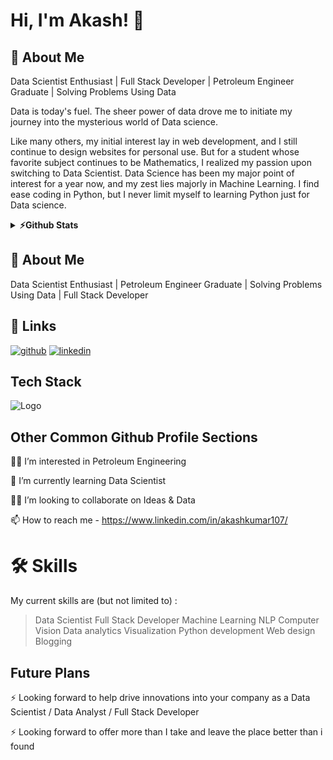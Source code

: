
# Hi, I'm Akash! 👋

## 🚀 About Me
Data Scientist Enthusiast | Full Stack Developer |  Petroleum Engineer Graduate | Solving Problems Using Data

Data is today's fuel. The sheer power of data drove me to initiate my journey into the mysterious world of Data science.

Like many others, my initial interest lay in web development, and I still continue to design websites for personal use. But for a student whose favorite subject continues to be Mathematics, I realized my passion upon switching to Data Scientist. 
Data Science has been my major point of interest for a year now, and my zest lies majorly in Machine Learning. I find ease coding in Python, but I never limit myself to learning Python just for Data science.

<details>
<div>
      <img style="zoom:100%" src=https://github-readme-stats.vercel.app/api?username=Akash1070&show_icons=true&theme=prussian height=202, width=60% />
    <img style="zoom:100%" src=https://github-readme-stats.vercel.app/api/top-langs/?username=Akash1070&show_icons=true&hide_border=true&theme=dark&hide=CSS,JavaScript height=202 width=30% />
</div>

  <summary><b>⚡Github Stats</b></summary>
  <br>
<p><img style="zoom:100%" src="https://github-readme-streak-stats.herokuapp.com/?user=Akash1070&" alt="Akash1070" /  width=90% height=202 hide_border=true></p></details>

## 🚀 About Me
Data Scientist Enthusiast | Petroleum Engineer Graduate | Solving Problems Using Data | Full Stack Developer


## 🔗 Links
[![github](https://img.shields.io/badge/github-000?style=for-the-badge&logo=ko-fi&logoColor=white)](https://github.com/Akash1070)
[![linkedin](https://img.shields.io/badge/linkedin-0A66C2?style=for-the-badge&logo=linkedin&logoColor=white)](https://www.linkedin.com/in/akashkumar107/)

## Tech Stack





![Logo](https://businesstoys.in/assets/programs/full-stack-data-science-professional-program/tools.png)

## Other Common Github Profile Sections
👩‍💻 I’m interested in Petroleum Engineering

🧠 I’m currently learning Data Scientist

👯‍♀️ I’m looking to collaborate on Ideas & Data

📫 How to reach me - https://www.linkedin.com/in/akashkumar107/


# 🛠 Skills
My current skills are (but not limited to) :

> Data Scientist
>Full Stack Developer
> Machine Learning
> NLP
> Computer Vision
> Data analytics
> Visualization
> Python development
> Web design
> Blogging


## Future Plans 
⚡️ Looking forward to help drive innovations into your company as a Data Scientist / Data Analyst / Full Stack Developer

⚡️ Looking forward to offer more than I take and leave the place better than i found

